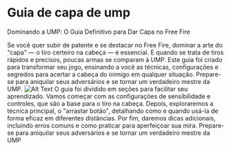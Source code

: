 # Guia de capa de ump
Dominando a UMP: O Guia Definitivo para Dar Capa no Free Fire

Se você quer subir de patente e se destacar no Free Fire, dominar a arte do "capa" — o tiro certeiro na cabeça — é essencial. E quando se trata de tiros rápidos e precisos, poucas armas se comparam à UMP. Este guia foi criado para transformar seu jogo, ensinando a você as técnicas, configurações e segredos para acertar a cabeça do inimigo em qualquer situação. Prepare-se para aniquilar seus adversários e se tornar um verdadeiro mestre da UMP.
![Alt Text](https://media.sketchfab.com/models/b30b29a5b59745259ee8f28f0fec62f9/thumbnails/a3d0d621ac6543e5953fd707bf5abe48/1f53c369ff084c6cabb191ecf10b9ef5.jpeg "Optional Title")
O guia foi dividido em seções para facilitar seu aprendizado. Vamos começar com as configurações de sensibilidade e controles, que são a base para o tiro na cabeça. Depois, exploraremos a técnica principal, o "arrastar botão", detalhando como e quando usá-la de forma eficaz em diferentes distâncias. Por fim, daremos dicas adicionais, incluindo erros comuns e como praticar para aperfeiçoar sua mira. Prepare-se para aniquilar seus adversários e se tornar um verdadeiro mestre da UMP
